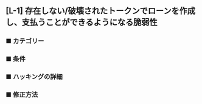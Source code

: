 ## [L-1] 存在しない/破壊されたトークンでローンを作成し、支払うことができるようになる脆弱性

### ■ カテゴリー

### ■ 条件

### ■ ハッキングの詳細

### ■ 修正方法